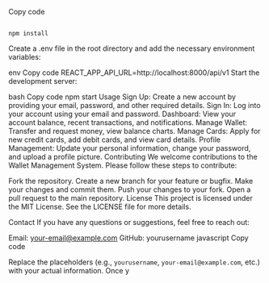 Copy code

```

npm install

```
Create a .env file in the root directory and add the necessary environment variables:

env
Copy code
REACT_APP_API_URL=http://localhost:8000/api/v1
Start the development server:

bash
Copy code
npm start
Usage
Sign Up: Create a new account by providing your email, password, and other required details.
Sign In: Log into your account using your email and password.
Dashboard: View your account balance, recent transactions, and notifications.
Manage Wallet: Transfer and request money, view balance charts.
Manage Cards: Apply for new credit cards, add debit cards, and view card details.
Profile Management: Update your personal information, change your password, and upload a profile picture.
Contributing
We welcome contributions to the Wallet Management System. Please follow these steps to contribute:

Fork the repository.
Create a new branch for your feature or bugfix.
Make your changes and commit them.
Push your changes to your fork.
Open a pull request to the main repository.
License
This project is licensed under the MIT License. See the LICENSE file for more details.

Contact
If you have any questions or suggestions, feel free to reach out:

Email: your-email@example.com
GitHub: yourusername
javascript
Copy code

Replace the placeholders (e.g., `yourusername`, `your-email@example.com`, etc.) with your actual information. Once y
